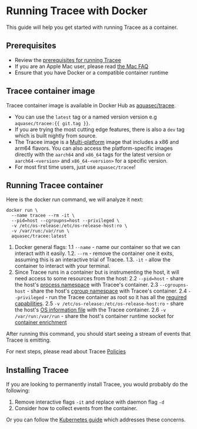 # Running Tracee with Docker
This guide will help you get started with running Tracee as a container.
## Prerequisites
- Review the [prerequisites for running Tracee](./prerequisites.md)
 - If you are an Apple Mac user, please read [the Mac FAQ](../deep-dive/apple.md)
 - Ensure that you have Docker or a compatible container runtime

 ## Tracee container image

 Tracee container image is available in Docker Hub as [aquasec/tracee](https://hub.docker.com/r/aquasec/tracee).

 - You can use the `latest` tag or a named version version e.g `aquasec/tracee:{{ git.tag }}`.
 - If you are trying the most cutting edge features, there is also a `dev` tag which is built nightly from source.
 - The Tracee image is a [Multi-platform](https://docs.docker.com/build/building/multi-platform/) image that includes a x86 and arm64 flavors. You can also access the platform-specific images directly with the `aarch64` and `x86_64` tags for the latest version or `aarch64-<version>` and `x86_64-<version>` for a specific version.  
 - For most first time users, just use `aquasec/tracee`!

 ## Running Tracee container

 Here is the docker run command, we will analyze it next:

 ```shell
 docker run \
   --name tracee --rm -it \
   --pid=host --cgroupns=host --privileged \
   -v /etc/os-release:/etc/os-release-host:ro \
   -v /var/run:/var/run \
   aquasec/tracee:latest
 ```

 1. Docker general flags:
     1.1 `--name` - name our container so that we can interact with it easily.
     1.2. `--rm` - remove the container one it exits, assuming this is an interactive trial of Tracee.
     1.3. `-it` - allow the container to interact with your terminal.
 2. Since Tracee runs in a container but is instrumenting the host, it will need access to some resources from the host:
     2.2 `--pid=host` - share the host's [process namespace]() with Tracee's container.
     2.3 `--cgroupns-host` - share the host's [cgroup namespace]() with Tracee's container.
     2.4 `--privileged` - run the Tracee container as root so it has all the [required capabilities](./prerequisites.md#process-capabilities).
     2.5 `-v /etc/os-release:/etc/os-release-host:ro` - share the host's [OS information file](./prerequisites.md#os-information) with the Tracee container.
     2.6 `-v /var/run:/var/run` - share the host's container runtime socket for [container enrichment](./container-engines.md)

 After running this command, you should start seeing a stream of events that Tracee is emitting.

 For next steps, please read about Tracee [Policies](../policies/index.md)

 ## Installing Tracee

 If you are looking to permanently install Tracee, you would probably do the following:

 1. Remove interactive flags `-it` and replace with daemon flag `-d`
 2. Consider how to collect events from the container.

 Or you can follow the [Kubernetes guide](./kubernetes.md) which addresses these concerns.